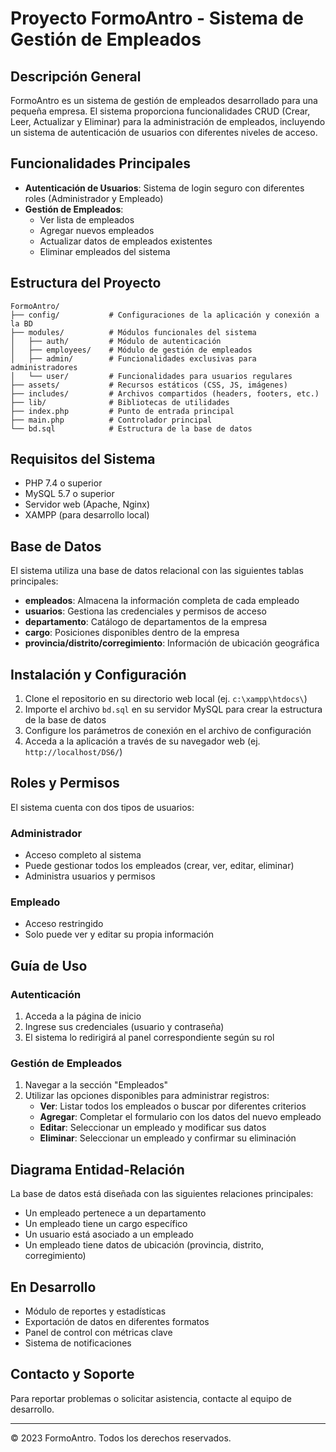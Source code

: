 # Proyecto FormoAntro - Sistema de Gestión de Empleados

## Descripción General
FormoAntro es un sistema de gestión de empleados desarrollado para una pequeña empresa. El sistema proporciona funcionalidades CRUD (Crear, Leer, Actualizar y Eliminar) para la administración de empleados, incluyendo un sistema de autenticación de usuarios con diferentes niveles de acceso.

## Funcionalidades Principales
- **Autenticación de Usuarios**: Sistema de login seguro con diferentes roles (Administrador y Empleado)
- **Gestión de Empleados**: 
  - Ver lista de empleados
  - Agregar nuevos empleados
  - Actualizar datos de empleados existentes
  - Eliminar empleados del sistema

## Estructura del Proyecto
```
FormoAntro/
├── config/           # Configuraciones de la aplicación y conexión a la BD
├── modules/          # Módulos funcionales del sistema
│   ├── auth/         # Módulo de autenticación
│   ├── employees/    # Módulo de gestión de empleados
│   ├── admin/        # Funcionalidades exclusivas para administradores
│   └── user/         # Funcionalidades para usuarios regulares
├── assets/           # Recursos estáticos (CSS, JS, imágenes)
├── includes/         # Archivos compartidos (headers, footers, etc.)
├── lib/              # Bibliotecas de utilidades
├── index.php         # Punto de entrada principal
├── main.php          # Controlador principal
└── bd.sql            # Estructura de la base de datos
```

## Requisitos del Sistema
- PHP 7.4 o superior
- MySQL 5.7 o superior
- Servidor web (Apache, Nginx)
- XAMPP (para desarrollo local)

## Base de Datos
El sistema utiliza una base de datos relacional con las siguientes tablas principales:
- **empleados**: Almacena la información completa de cada empleado
- **usuarios**: Gestiona las credenciales y permisos de acceso
- **departamento**: Catálogo de departamentos de la empresa
- **cargo**: Posiciones disponibles dentro de la empresa
- **provincia/distrito/corregimiento**: Información de ubicación geográfica

## Instalación y Configuración
1. Clone el repositorio en su directorio web local (ej. `c:\xampp\htdocs\`)
2. Importe el archivo `bd.sql` en su servidor MySQL para crear la estructura de la base de datos
3. Configure los parámetros de conexión en el archivo de configuración
4. Acceda a la aplicación a través de su navegador web (ej. `http://localhost/DS6/`)

## Roles y Permisos
El sistema cuenta con dos tipos de usuarios:

### Administrador
- Acceso completo al sistema
- Puede gestionar todos los empleados (crear, ver, editar, eliminar)
- Administra usuarios y permisos

### Empleado
- Acceso restringido
- Solo puede ver y editar su propia información

## Guía de Uso

### Autenticación
1. Acceda a la página de inicio
2. Ingrese sus credenciales (usuario y contraseña)
3. El sistema lo redirigirá al panel correspondiente según su rol

### Gestión de Empleados
1. Navegar a la sección "Empleados"
2. Utilizar las opciones disponibles para administrar registros:
   - **Ver**: Listar todos los empleados o buscar por diferentes criterios
   - **Agregar**: Completar el formulario con los datos del nuevo empleado
   - **Editar**: Seleccionar un empleado y modificar sus datos
   - **Eliminar**: Seleccionar un empleado y confirmar su eliminación

## Diagrama Entidad-Relación
La base de datos está diseñada con las siguientes relaciones principales:
- Un empleado pertenece a un departamento
- Un empleado tiene un cargo específico
- Un usuario está asociado a un empleado
- Un empleado tiene datos de ubicación (provincia, distrito, corregimiento)

## En Desarrollo
- Módulo de reportes y estadísticas
- Exportación de datos en diferentes formatos
- Panel de control con métricas clave
- Sistema de notificaciones

## Contacto y Soporte
Para reportar problemas o solicitar asistencia, contacte al equipo de desarrollo.

---
© 2023 FormoAntro. Todos los derechos reservados.